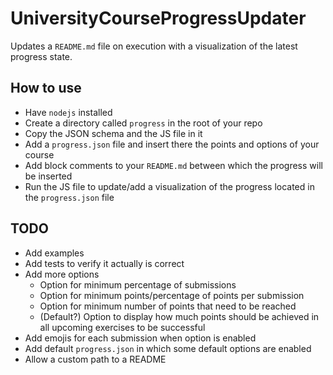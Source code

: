 # UniversityCourseProgressUpdater

Updates a `README.md` file on execution with a visualization of the latest progress state.

## How to use

- Have `nodejs` installed
- Create a directory called `progress` in the root of your repo
- Copy the JSON schema and the JS file in it
- Add a `progress.json` file and insert there the points and options of your course
- Add block comments to your `README.md` between which the progress will be inserted
- Run the JS file to update/add a visualization of the progress located in the `progress.json` file

## TODO

- Add examples
- Add tests to verify it actually is correct
- Add more options
  - Option for minimum percentage of submissions
  - Option for minimum points/percentage of points per submission
  - Option for minimum number of points that need to be reached
  - (Default?) Option to display how much points should be achieved in all upcoming exercises to be successful
- Add emojis for each submission when option is enabled
- Add default `progress.json` in which some default options are enabled
- Allow a custom path to a README

